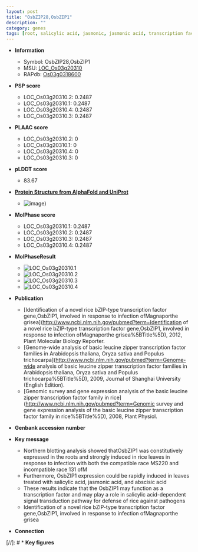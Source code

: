 ```yaml
---
layout: post
title: "OsbZIP28,OsbZIP1"
description: ""
category: genes
tags: [root, salicylic acid, jasmonic, jasmonic acid, transcription factor, defense]
---
```


* **Information**  
    + Symbol: OsbZIP28,OsbZIP1  
    + MSU: [LOC_Os03g20310](http://rice.plantbiology.msu.edu/cgi-bin/ORF_infopage.cgi?orf=LOC_Os03g20310)  
    + RAPdb: [Os03g0318600](http://rapdb.dna.affrc.go.jp/viewer/gbrowse_details/irgsp1?name=Os03g0318600)  

* **PSP score**  
    + LOC_Os03g20310.2: 0.2487 
    + LOC_Os03g20310.1: 0.2487 
    + LOC_Os03g20310.4: 0.2487 
    + LOC_Os03g20310.3: 0.2487 

* **PLAAC score**  
    + LOC_Os03g20310.2: 0 
    + LOC_Os03g20310.1: 0 
    + LOC_Os03g20310.4: 0 
    + LOC_Os03g20310.3: 0 

* **pLDDT score**
    + 83.67

* **[Protein Structure from AlphaFold and UniProt](https://www.uniprot.org/uniprotkb/Q6IVC3/entry#structure)**
    + ![image](https://ricepsp.github.io/images/Q6/AF-Q6IVC3-F1.png))

* **MolPhase score**
    + LOC_Os03g20310.1: 0.2487
    + LOC_Os03g20310.2: 0.2487
    + LOC_Os03g20310.3: 0.2487
    + LOC_Os03g20310.4: 0.2487

* **MolPhaseResult**
    + ![LOC_Os03g20310.1](https://ricepsp.github.io/pictures/LOC_Os03g/LOC_Os03g20310.1.png)
    + ![LOC_Os03g20310.2](https://ricepsp.github.io/pictures/LOC_Os03g/LOC_Os03g20310.2.png)
    + ![LOC_Os03g20310.3](https://ricepsp.github.io/pictures/LOC_Os03g/LOC_Os03g20310.3.png)
    + ![LOC_Os03g20310.4](https://ricepsp.github.io/pictures/LOC_Os03g/LOC_Os03g20310.4.png)

* **Publication**  
    + [Identification of a novel rice bZIP-type transcription factor gene,OsbZIP1, involved in response to infection ofMagnaporthe grisea](http://www.ncbi.nlm.nih.gov/pubmed?term=Identification of a novel rice bZIP-type transcription factor gene,OsbZIP1, involved in response to infection ofMagnaporthe grisea%5BTitle%5D), 2012, Plant Molecular Biology Reporter.
    + [Genome-wide analysis of basic leucine zipper transcription factor families in Arabidopsis thaliana, Oryza sativa and Populus trichocarpa](http://www.ncbi.nlm.nih.gov/pubmed?term=Genome-wide analysis of basic leucine zipper transcription factor families in Arabidopsis thaliana, Oryza sativa and Populus trichocarpa%5BTitle%5D), 2009, Journal of Shanghai University (English Edition).
    + [Genomic survey and gene expression analysis of the basic leucine zipper transcription factor family in rice](http://www.ncbi.nlm.nih.gov/pubmed?term=Genomic survey and gene expression analysis of the basic leucine zipper transcription factor family in rice%5BTitle%5D), 2008, Plant Physiol.

* **Genbank accession number**  

* **Key message**  
    + Northern blotting analysis showed thatOsbZIP1 was constitutively expressed in the roots and strongly induced in rice leaves in response to infection with both the compatible race MS220 and incompatible race 131 ofM
    + Furthermore, OsbZIP1 expression could be rapidly induced in leaves treated with salicylic acid, jasmonic acid, and abscisic acid
    + These results indicate that the OsbZIP1 may function as a transcription factor and may play a role in salicylic acid-dependent signal transduction pathway for defense of rice against pathogens
    + Identification of a novel rice bZIP-type transcription factor gene,OsbZIP1, involved in response to infection ofMagnaporthe grisea

* **Connection**  

[//]: # * **Key figures**  


